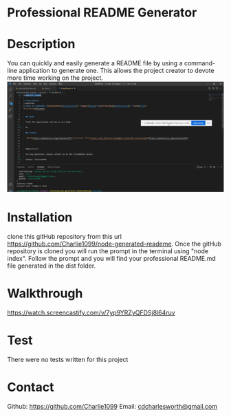 # Professional README Generator

# Description
You can quickly and easily generate a README file by using a command-line application to generate one. This allows the project creator to devote more time working on the project. 
<img src="Develop\img\Node-ReadMe.png">
# Installation
clone this gitHub repository from this url https://github.com/Charlie1099/node-generated-reademe. Once the gitHub repository is cloned you will run the prompt in the terminal using "node index". Follow the prompt and you will find your professional README.md file generated in the dist folder.

# Walkthrough
https://watch.screencastify.com/v/7yp9YRZyQFDSj8l64ruv

# Test
There were no tests written for this project

# Contact
Github: https://github.com/Charlie1099
Email: cdcharlesworth@gmail.com
